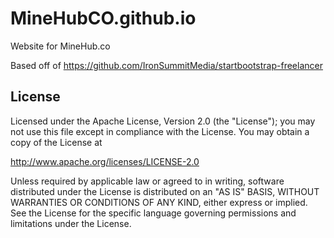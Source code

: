 MineHubCO.github.io
===================

Website for MineHub.co

Based off of https://github.com/IronSummitMedia/startbootstrap-freelancer

License
----
Licensed under the Apache License, Version 2.0 (the "License"); you may not use this file except in compliance with the License. You may obtain a copy of the License at

http://www.apache.org/licenses/LICENSE-2.0

Unless required by applicable law or agreed to in writing, software distributed under the License is distributed on an "AS IS" BASIS, WITHOUT WARRANTIES OR CONDITIONS OF ANY KIND, either express or implied. See the License for the specific language governing permissions and limitations under the License.
